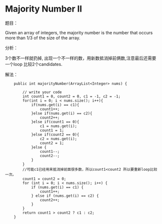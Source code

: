 # Majority Number II

题目：

Given an array of integers, the majority number is the number that occurs more than 1/3 of the size of the array.

分析：

3个数不一样就扔掉, 出现一个不一样的数，用新数抵消掉前俩数,注意最后还需要一个loop 比较2个candidates.

解法：

```text
    public int majorityNumber(ArrayList<Integer> nums) {

        // write your code
        int count1 = 0, count2 = 0, c1 = -1, c2 = -1;
        for(int i = 0; i < nums.size(); i++){
            if(nums.get(i) == c1){
                count1++;
            }else if(nums.get(i) == c2){
                count2++;
            }else if(count1 == 0){
                c1 = nums.get(i);
                count1 = 1;
            }else if(count2 == 0){
                c2 = nums.get(i);
                count2 = 1;
            }else {
                count1--;
                count2--;
            }
        }
        //可能c1已经用来抵消掉前面很多数，所以count1<count2 所以要重新loop比较一次。
        count1 = count2 = 0;
        for (int i = 0; i < nums.size(); i++) {
            if (nums.get(i) == c1) {
                count1++;
            } else if (nums.get(i) == c2) {
                count2++;
            }
        }    
        return count1 > count2 ? c1 : c2;
    }
```

